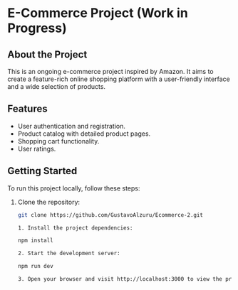 # E-Commerce Project (Work in Progress)

## About the Project

This is an ongoing e-commerce project inspired by Amazon. It aims to create a feature-rich online shopping platform with a user-friendly interface and a wide selection of products.

## Features

- User authentication and registration.
- Product catalog with detailed product pages.
- Shopping cart functionality.
- User ratings.

## Getting Started

To run this project locally, follow these steps:

1. Clone the repository:

   ```bash
   git clone https://github.com/GustavoAlzuru/Ecommerce-2.git
   
   1. Install the project dependencies:

   npm install

   2. Start the development server:

   npm run dev

   3. Open your browser and visit http://localhost:3000 to view the project.
